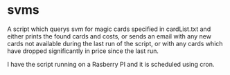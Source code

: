 # svms

A script which querys svm for magic cards specified in cardList.txt and either prints the found cards and costs, or sends an email 
with any new cards not available during the last run of the script, or with any cards which have dropped significantly in price since the last run.

I have the script running on a Rasberry PI and it is scheduled using cron.
